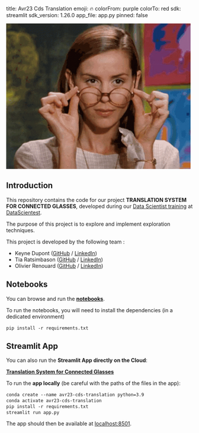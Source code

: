 title: Avr23 Cds Translation
emoji: 🔥
colorFrom: purple
colorTo: red
sdk: streamlit
sdk_version: 1.26.0
app_file: app.py
pinned: false


![Alt Whaooh!](./streamlit_app/assets/miss-honey-glasses-off.gif)

## Introduction
This repository contains the code for our project **TRANSLATION SYSTEM FOR CONNECTED GLASSES**, developed during our [Data Scientist training](https://datascientest.com/en/data-scientist-course) at [DataScientest](https://datascientest.com/).

The purpose of this project is to explore and implement exploration techniques.

This project is developed by the following team :
- Keyne Dupont ([GitHub](https://github.com/) / [LinkedIn](https://www.linkedin.com/in/keyne-dupont/))
- Tia Ratsimbason ([GitHub](https://github.com/) / [LinkedIn](https://www.linkedin.com/in/tia-ratsimbason-42110887/))
- Olivier Renouard ([GitHub](https://github.com/Demosthene-OR) / [LinkedIn](https://www.linkedin.com/in/olivier-renouard-b6b8a535/))

## Notebooks
You can browse and run the **[notebooks](./notebooks)**. 

To run the notebooks, you will need to install the dependencies (in a dedicated environment)
```
pip install -r requirements.txt
```

## Streamlit App
You can also run the **Streamlit App directly on the Cloud**: 

**[Translation System for Connected Glasses](https://avr23-cds-translation.streamlit.app/)**

To run the **app locally** (be careful with the paths of the files in the app):
```shell
conda create --name avr23-cds-translation python=3.9
conda activate avr23-cds-translation
pip install -r requirements.txt
streamlit run app.py
```

The app should then be available at [localhost:8501](http://localhost:8501).
